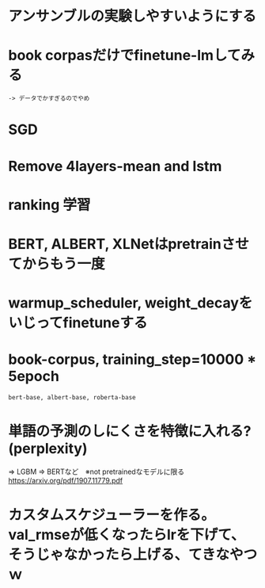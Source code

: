 # アンサンブルの実験しやすいようにする

# book corpasだけでfinetune-lmしてみる
    -> データでかすぎるのでやめ
# SGD

# Remove 4layers-mean and lstm

# ranking 学習

# BERT, ALBERT, XLNetはpretrainさせてからもう一度

# warmup_scheduler, weight_decayをいじってfinetuneする

# book-corpus, training_step=10000 * 5epoch
    bert-base, albert-base, roberta-base

# 単語の予測のしにくさを特徴に入れる?(perplexity)

=> LGBM
=> BERTなど　※not pretrainedなモデルに限る
https://arxiv.org/pdf/1907.11779.pdf

# カスタムスケジューラーを作る。val_rmseが低くなったらlrを下げて、そうじゃなかったら上げる、てきなやつｗ
